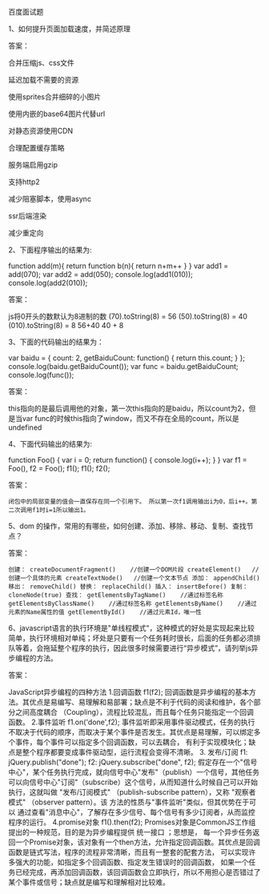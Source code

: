 百度面试题

1、如何提升页面加载速度，并简述原理

答案：

 合并压缩js、css文件

 延迟加载不需要的资源

 使用sprites合并细碎的小图片

 使用内嵌的base64图片代替url

 对静态资源使用CDN

 合理配置缓存策略

 服务端启用gzip

 支持http2

 减少阻塞脚本，使用async

 ssr后端渲染

 减少重定向

2、下面程序输出的结果为:

function add(m){
    return function b(n){
        return n+m++
    }
}
var add1 = add(070);
var add2 = add(050);
console.log(add1(010));
console.log(add2(010));

答案：

js将0开头的数默认为8进制的数
(70).toString(8) = 56
(50).toString(8) = 40
(010).toString(8) = 8
56+40    40 + 8

3、下面的代码输出的结果为：

var baidu = {
    count: 2,
    getBaiduCount: function() {
        return this.count;
    }
};
console.log(baidu.getBaiduCount());
var func = baidu.getBaiduCount;
console.log(func());

答案：

this指向的是最后调用他的对象，第一次this指向的是baidu，所以count为2，但是当var func的时候this指向了window，而又不存在全局的count，所以是undefined

4、下面代码输出的结果为:

function Foo() {
    var i = 0;
    return function() {
        console.log(i++);
    }
}
var f1 = Foo(),
f2 = Foo();
f1();
f1();
f2();

答案：

 	闭包中的局部变量的值会一直保存在同一个引用下。 所以第一次f1调用输出i为0，后i++。第二次调用f1时i=1所以输出1。

5、dom 的操作，常用的有哪些，如何创建、添加、移除、移动、复制、查找节点？

答案：

 `
 创建：
       createDocumentFragment()    //创建一个DOM片段
       createElement()   //创建一个具体的元素
       createTextNode()   //创建一个文本节点
 添加：
     appendChild()
 移出：
     removeChild()
 替换：
       replaceChild()
 插入：
       insertBefore()
 复制：
       cloneNode(true)
 查找：
       getElementsByTagName()    //通过标签名称
       getElementsByClassName()    //通过标签名称
       getElementsByName()    //通过元素的Name属性的值
       getElementById()    //通过元素Id，唯一性
 `

6、javascript语言的执行环境是"单线程模式"，这种模式的好处是实现起来比较简单，执行环境相对单纯；坏处是只要有一个任务耗时很长，后面的任务都必须排队等着，会拖延整个程序的执行，因此很多时候需要进行“异步模式”，请列举js异步编程的方法。

答案：

JavaScript异步编程的四种方法
1.回调函数
f1(f2);
回调函数是异步编程的基本方法。其优点是易编写、易理解和易部署；缺点是不利于代码的阅读和维护，各个部分之间高度耦合 （Coupling），流程比较混乱，而且每个任务只能指定一个回调函数。
2.事件监听
f1.on('done',f2);
事件监听即采用事件驱动模式，任务的执行不取决于代码的顺序，而取决于某个事件是否发生。其优点是易理解，可以绑定多个事件，每个事件可以指定多个回调函数，可以去耦合， 有利于实现模块化；缺点是整个程序都要变成事件驱动型，运行流程会变得不清晰。
3.  发布/订阅
f1: jQuery.publish("done");
f2: jQuery.subscribe("done", f2);
假定存在一个"信号中心"，某个任务执行完成，就向信号中心"发布"（publish）一个信号，其他任务可以向信号中心"订阅"（subscribe）这个信号，从而知道什么时候自己可以开始执行，这就叫做 "发布/订阅模式" （publish-subscribe pattern），又称 "观察者模式" （observer pattern）。该 方法的性质与"事件监听"类似，但其优势在于可以 通过查看"消息中心"，了解存在多少信号、每个信号有多少订阅者，从而监控程序的运行。
4.promise对象
f1().then(f2);
Promises对象是CommonJS工作组提出的一种规范，目的是为异步编程提供 统一接口 ；思想是， 每一个异步任务返回一个Promise对象，该对象有一个then方法，允许指定回调函数。其优点是回调函数是链式写法，程序的流程非常清晰，而且有一整套的配套方法， 可以实现许多强大的功能，如指定多个回调函数、指定发生错误时的回调函数， 如果一个任务已经完成，再添加回调函数，该回调函数会立即执行，所以不用担心是否错过了某个事件或信号；缺点就是编写和理解相对比较难。

